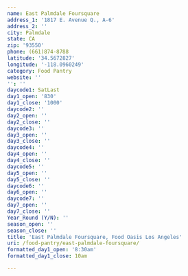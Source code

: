 ```yaml
---
name: East Palmdale Foursquare
address_1: '1817 E. Avenue Q., A-6'
address_2: ''
city: Palmdale
state: CA
zip: '93550'
phone: (661)874-8788
latitude: '34.5672827'
longitude: '-118.0960249'
category: Food Pantry
website: ''
'': ''
daycode1: SatLast
day1_open: '830'
day1_close: '1000'
daycode2: ''
day2_open: ''
day2_close: ''
daycode3: ''
day3_open: ''
day3_close: ''
daycode4: ''
day4_open: ''
day4_close: ''
daycode5: ''
day5_open: ''
day5_close: ''
daycode6: ''
day6_open: ''
daycode7: ''
day7_open: ''
day7_close: ''
Year_Round (Y/N): ''
season_open: ''
season_close: ''
title: 'East Palmdale Foursquare, Food Oasis Los Angeles'
uri: /food-pantry/east-palmdale-foursquare/
formatted_day1_open: '8:30am'
formatted_day1_close: 10am

---
```

